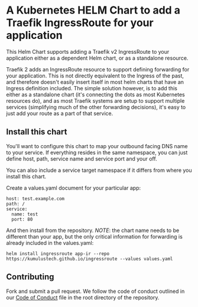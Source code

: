 # A Kubernetes HELM Chart to add a Traefik IngressRoute for your application

This Helm Chart supports adding a Traefik v2 IngressRoute to your application either as a dependent Helm chart, or as a standalone resource.

Traefik 2 adds an IngressRoute resource to support defining forwarding for your application. This is not directly equivalent to the Ingress of the past, and therefore doesn't easily insert itself in most helm charts that have an Ingress definition included.  The simple solution however, is to add this either as a standalone chart (it's connecting the dots as most Kubernetes resources do), and as most Traefik systems are setup to support multiple services (simplifying much of the other forwarding decisions), it's easy to just add your route as a part of that service.

## Install this chart

You'll want to configure this chart to map your outbound facing DNS name to your service. If everything resides in the same namespace, you can just define host, path, service name and service port and your off.

You can also include a service target namespace if it differs from where you install this chart.

Create a values.yaml document for your particular app:

```
host: test.example.com
path: /
service:
  name: test
  port: 80
```

And then install from the repository.  *NOTE*: the chart name needs to be different than your app, but the only critical information for forwarding is already included in the values.yaml:

```
helm install ingressroute app-ir --repo https://kumulustech.github.io/ingressroute --values values.yaml
```

## Contributing

Fork and submit a pull request.  We follow the code of conduct outlined in our [Code of Conduct](CODEOFCONDUCT.md) file in the root directory of the repository.
